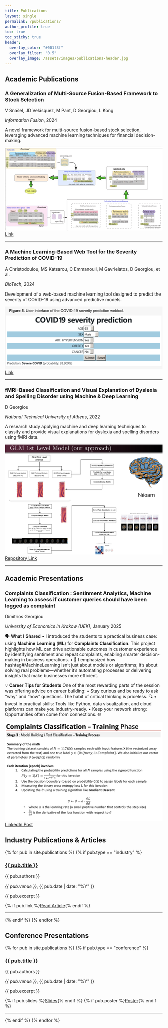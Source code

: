```yaml
---
title: Publications
layout: single
permalink: /publications/
author_profile: true
toc: true
toc_sticky: true
header:
  overlay_color: "#001f3f"
  overlay_filter: "0.5"
  overlay_image: /assets/images/publications-header.jpg
---
```


## Academic Publications

<div class="publication-item">
  <h3>A Generalization of Multi-Source Fusion-Based Framework to Stock Selection</h3>
  <p class="publication-authors">V Snášel, JD Velásquez, M Pant, D Georgiou, L Kong</p>
  <p class="publication-venue"><em>Information Fusion</em>, 2024</p>
  <p class="publication-abstract">A novel framework for multi-source fusion-based stock selection, leveraging advanced machine learning techniques for financial decision-making.</p>
  <img src="../assets/images/publications/2024_information_fusion_multi_source_stocks.png" alt="Stock Selection Framework Image">
  <div class="publication-links">
    <a href="https://www.sciencedirect.com/science/article/pii/S1566253523003342" class="btn btn--primary btn--small" target="_blank">Link</a>
  </div>
</div>
<hr>

<div class="publication-item">
  <h3>A Machine Learning-Based Web Tool for the Severity Prediction of COVID-19</h3>
  <p class="publication-authors">A Christodoulou, MS Katsarou, C Emmanouil, M Gavrielatos, D Georgiou, et al.</p>
  <p class="publication-venue"><em>BioTech</em>, 2024</p>
  <p class="publication-abstract">Development of a web-based machine learning tool designed to predict the severity of COVID-19 using advanced predictive models.</p>
  <img src="../assets/images/publications/2024_biotech_covid.png" alt="COVID-19 ML tool">
  <div class="publication-links">
    <a href="https://scholar.google.com/citations?view_op=view_citation&hl=en&user=whiGlXQAAAAJ&citation_for_view=whiGlXQAAAAJ:d1gkVwhDpl0C" class="btn btn--primary btn--small" target="_blank">Link</a>
  </div>
</div>
<hr>

<div class="publication-item">
  <h3>fMRI-Based Classification and Visual Explanation of Dyslexia and Spelling Disorder using Machine & Deep Learning</h3>
  <p class="publication-authors">D Georgiou</p>
  <p class="publication-venue"><em>National Technical University of Athens</em>, 2022</p>
  <p class="publication-abstract">A research study applying machine and deep learning techniques to classify and provide visual explanations for dyslexia and spelling disorders using fMRI data.</p>
  <img src="../assets/images/publications/2022_thesis.png" alt="fFMRI Dyslexia">
  <div class="publication-links">
    <a href="http://artemis.cslab.ece.ntua.gr:8080/jspui/handle/123456789/18593" class="btn btn--primary btn--small" target="_blank">Repository Link</a>
  </div>
</div>
<hr>

## Academic Presentations

<div class="publication-item">
  <h3>Complaints Classification : Sentinment Analytics, Machine Learning to assess if customer queries should have been logged as complaint</h3>
  <p class="publication-authors">Dimitrios Georgiou</p>
  <p class="publication-venue"><em>University of Economics in Krakow (UEK)</em>, January 2025</p>
  <p class="publication-abstract">

  🗣️ 𝐖𝐡𝐚𝐭 𝐈 𝐒𝐡𝐚𝐫𝐞𝐝
  • I introduced the students to a practical business case: using 𝐌𝐚𝐜𝐡𝐢𝐧𝐞 𝐋𝐞𝐚𝐫𝐧𝐢𝐧𝐠 (𝐌𝐋) for 𝐂𝐨𝐦𝐩𝐥𝐚𝐢𝐧𝐭𝐬 𝐂𝐥𝐚𝐬𝐬𝐢𝐟𝐢𝐜𝐚𝐭𝐢𝐨𝐧. This project highlights how ML can drive actionable outcomes in customer experience by identifying sentiment and repeat complaints, enabling smarter decision-making in business operations.
  • 📌 I emphasized how hashtag#MachineLearning isn’t just about models or algorithms; it’s about solving real problems—whether it’s automating processes or delivering insights that make businesses more efficient.

  💡 𝐂𝐚𝐫𝐞𝐞𝐫 𝐓𝐢𝐩𝐬 𝐟𝐨𝐫 𝐒𝐭𝐮𝐝𝐞𝐧𝐭𝐬
  One of the most rewarding parts of the session was offering advice on career building:
  • Stay curious and be ready to ask “why” and “how” questions. The habit of critical thinking is priceless. 🔍
  • Invest in practical skills: Tools like Python, data visualization, and cloud platforms can make you industry-ready.
  • Keep your network strong: Opportunities often come from connections. 🌐
    
  </p>
  <img src="../assets/images/publications/2025_uek.png" alt="UEK Complaints Classification">
  <div class="publication-links">
    <a href="https://www.linkedin.com/feed/update/urn:li:activity:7288560720093310976/" class="btn btn--primary btn--small" target="_blank">LinkedIn Post</a>
  </div>
</div>

## Industry Publications & Articles

{% for pub in site.publications %}
  {% if pub.type == "industry" %}
  <div class="publication-item">
    <h3><a href="{{ pub.url }}">{{ pub.title }}</a></h3>
    <p class="publication-authors">{{ pub.authors }}</p>
    <p class="publication-venue"><em>{{ pub.venue }}</em>, {{ pub.date | date: "%Y" }}</p>
    <p class="publication-abstract">{{ pub.excerpt }}</p>
    <div class="publication-links">
      {% if pub.link %}<a href="{{ pub.link }}" class="btn btn--primary btn--small" target="_blank">Read Article</a>{% endif %}
    </div>
  </div>
  <hr>
  {% endif %}
{% endfor %}

## Conference Presentations

{% for pub in site.publications %}
  {% if pub.type == "conference" %}
  <div class="publication-item">
    <h3>{{ pub.title }}</h3>
    <p class="publication-authors">{{ pub.authors }}</p>
    <p class="publication-venue"><em>{{ pub.venue }}</em>, {{ pub.date | date: "%Y" }}</p>
    <p class="publication-abstract">{{ pub.excerpt }}</p>
    <div class="publication-links">
      {% if pub.slides %}<a href="{{ pub.slides }}" class="btn btn--primary btn--small" target="_blank">Slides</a>{% endif %}
      {% if pub.poster %}<a href="{{ pub.poster }}" class="btn btn--primary btn--small" target="_blank">Poster</a>{% endif %}
    </div>
  </div>
  <hr>
  {% endif %}
{% endfor %} 